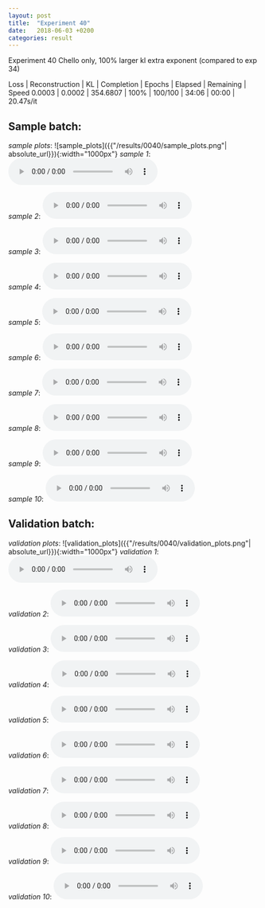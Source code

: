 ```yaml
---
layout: post
title:  "Experiment 40"
date:   2018-06-03 +0200
categories: result
---
```

Experiment 40
Chello only, 100% larger kl extra exponent (compared to exp 34)

Loss | Reconstruction | KL | Completion | Epochs | Elapsed | Remaining | Speed
0.0003 | 0.0002 | 354.6807 | 100% | 100/100 | 34:06 | 00:00 | 20.47s/it



## **Sample batch**:
_sample plots_:
![sample_plots]({{"/results/0040/sample_plots.png"| absolute_url}}){:width="1000px"}
_sample 1_:
<audio src="/ResultsOverview/results/0040/sample_1.wav" controls preload></audio>

_sample 2_:
<audio src="/ResultsOverview/results/0040/sample_2.wav" controls preload></audio>

_sample 3_:
<audio src="/ResultsOverview/results/0040/sample_3.wav" controls preload></audio>

_sample 4_:
<audio src="/ResultsOverview/results/0040/sample_4.wav" controls preload></audio>

_sample 5_:
<audio src="/ResultsOverview/results/0040/sample_5.wav" controls preload></audio>

_sample 6_:
<audio src="/ResultsOverview/results/0040/sample_6.wav" controls preload></audio>

_sample 7_:
<audio src="/ResultsOverview/results/0040/sample_7.wav" controls preload></audio>

_sample 8_:
<audio src="/ResultsOverview/results/0040/sample_8.wav" controls preload></audio>

_sample 9_:
<audio src="/ResultsOverview/results/0040/sample_9.wav" controls preload></audio>

_sample 10_:
<audio src="/ResultsOverview/results/0040/sample_10.wav" controls preload></audio>

## **Validation batch**:
_validation plots_:
![validation_plots]({{"/results/0040/validation_plots.png"| absolute_url}}){:width="1000px"}
_validation 1_:
<audio src="/ResultsOverview/results/0040/validation_1.wav" controls preload></audio>

_validation 2_:
<audio src="/ResultsOverview/results/0040/validation_2.wav" controls preload></audio>

_validation 3_:
<audio src="/ResultsOverview/results/0040/validation_3.wav" controls preload></audio>

_validation 4_:
<audio src="/ResultsOverview/results/0040/validation_4.wav" controls preload></audio>

_validation 5_:
<audio src="/ResultsOverview/results/0040/validation_5.wav" controls preload></audio>

_validation 6_:
<audio src="/ResultsOverview/results/0040/validation_6.wav" controls preload></audio>

_validation 7_:
<audio src="/ResultsOverview/results/0040/validation_7.wav" controls preload></audio>

_validation 8_:
<audio src="/ResultsOverview/results/0040/validation_8.wav" controls preload></audio>

_validation 9_:
<audio src="/ResultsOverview/results/0040/validation_9.wav" controls preload></audio>

_validation 10_:
<audio src="/ResultsOverview/results/0040/validation_10.wav" controls preload></audio>
